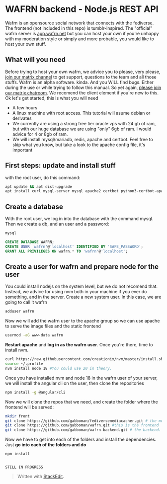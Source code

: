 # WAFRN backend - Node.js REST API
Wafrn is an opensource social network that connects with the fediverse. The frontend (not included in this repo) is tumblr-inspired. The "official" wafrn server is [app.wafrn.net](https://app.wafrn.net) but you can host your own if you're unhappy with my moderation style or simply and more probable, you would like to host your own stuff.


## What will you need
Before trying to host your own wafrn, we advice you to please, very please, [join our matrix channel](https://matrix.to/#/#wafrn:matrix.org) to get support, questions to the team and all those stuffs. Wafrn is an alpha software. kinda. And you WILL find bugs. Either during the use or while trying to follow this manual. So yet again, [please join our matrix chatroom](https://matrix.to/#/#wafrn:matrix.org). We recomend the client element if you're new to this.
Ok let's get started, this is what you will need

- A few hours
- A linux machine with root access. This tutorial will asume debian or derivates
- We currently are using a strong free tier oracle vps with 24 gb of ram, but with our huge database we are using "only" 6gb of ram. I would advice for 4 or 8gb of ram.
- We will install mysql/mariadb, redis, apache and certbot. Feel free to skip what you know, but take a look to the apache config file, it's important

## First steps: update and install stuff
with the root user, do this command:

```bash
apt update && apt dist-upgrade
apt install curl mysql-server mysql apache2 certbot python3-certbot-apache build-essential redis ffmpeg webp graphicsmagick tmux
```
## Create a database
With the root user, we log in into the database with the command mysql. Then we create a db, and an user and a password:
```bash
mysql
```
```sql
CREATE DATABASE WAFRN;
CREATE USER 'wafrn'@'localhost' IDENTIFIED BY 'SAFE_PASSWORD';
GRANT ALL PRIVILEGES ON wafrn.* TO 'wafrn'@'localhost';
```
## Create a user for wafrn and prepare node for the user
You could install nodejs on the system level, but we do not recomend that. Instead, we advice for using nvm both in your machine if you ever do something, and in the server.
Create a new system user. In this case, we are going to call it wafrn
```bash
adduser wafrn
```
Now we will add the wafrn user to the apache group so we can use apache to serve the image files and the static frontend
```bash
usermod -aG www-data wafrn
```

**Restart apache** and **log in as the wafrn user**. Once you're there, time to install nvm.



```bash
curl https://raw.githubusercontent.com/creationix/nvm/master/install.sh | bash
source ~/.profile
nvm install node 18 #You could use 20 in theory.
```

Once you have installed nvm and node 18 in the wafrn user of your server, we will install the angular cli on the user, then clone the repositories
```bash
npm install -g @angular/cli
```
Now we will clone the repos that we need, and create the folder where the frontend will be served:
```bash
mkdir front
git clone https://github.com/gabboman/fediversemediacacher.git # the media cacher. its basically a proxy
git clone https://github.com/gabboman/wafrn.git #this is the frontend
git clone https://github.com/gabboman/wafrn-backend.git # the backend. 
```

Now we have to get into each of the folders and install the dependencies. Just **go into each of the folders and do**
```bash
npm install
```




```

STILL IN PROGRESS
```


> Written with [StackEdit](https://stackedit.io/).

